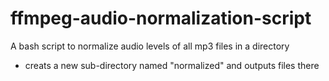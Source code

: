 # ffmpeg-audio-normalization-script

A bash script to normalize audio levels of all mp3 files in a directory

* creats a new sub-directory named "normalized" and outputs files there
